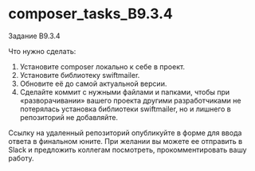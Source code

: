 # composer_tasks_B9.3.4

Задание B9.3.4

Что нужно сделать:

1. Установите composer локально к себе в проект.
2. Установите библиотеку swiftmailer.
3. Обновите её до самой актуальной версии.
4. Сделайте коммит с нужными файлами и папками, чтобы при «разворачивании» вашего проекта другими разработчиками не потерялась установка библиотеки swiftmailer, но и лишнего в репозиторий не добавляйте.

Ссылку на удаленный репозиторий опубликуйте в форме для ввода ответа в финальном юните.
При желании вы можете ее отправить в Slack и предложить коллегам посмотреть, прокомментировать вашу работу.